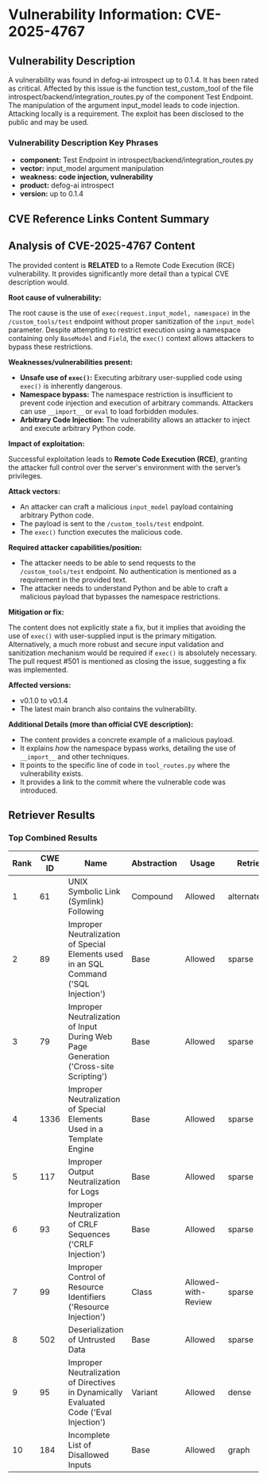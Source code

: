 # Vulnerability Information: CVE-2025-4767

## Vulnerability Description
A vulnerability was found in defog-ai introspect up to 0.1.4. It has been rated as critical. Affected by this issue is the function test_custom_tool of the file introspect/backend/integration_routes.py of the component Test Endpoint. The manipulation of the argument input_model leads to code injection. Attacking locally is a requirement. The exploit has been disclosed to the public and may be used.

### Vulnerability Description Key Phrases
- **component:** Test Endpoint in introspect/backend/integration_routes.py
- **vector:** input_model argument manipulation
- **weakness:** **code injection, vulnerability**
- **product:** defog-ai introspect
- **version:** up to 0.1.4

## CVE Reference Links Content Summary
## Analysis of CVE-2025-4767 Content

The provided content is **RELATED** to a Remote Code Execution (RCE) vulnerability. It provides significantly more detail than a typical CVE description would.

**Root cause of vulnerability:**

The root cause is the use of `exec(request.input_model, namespace)` in the `/custom_tools/test` endpoint without proper sanitization of the `input_model` parameter.  Despite attempting to restrict execution using a namespace containing only `BaseModel` and `Field`, the `exec()` context allows attackers to bypass these restrictions.

**Weaknesses/vulnerabilities present:**

*   **Unsafe use of `exec()`:**  Executing arbitrary user-supplied code using `exec()` is inherently dangerous.
*   **Namespace bypass:** The namespace restriction is insufficient to prevent code injection and execution of arbitrary commands.  Attackers can use `__import__` or `eval` to load forbidden modules.
*   **Arbitrary Code Injection:** The vulnerability allows an attacker to inject and execute arbitrary Python code.

**Impact of exploitation:**

Successful exploitation leads to **Remote Code Execution (RCE)**, granting the attacker full control over the server's environment with the server’s privileges.

**Attack vectors:**

*   An attacker can craft a malicious `input_model` payload containing arbitrary Python code.
*   The payload is sent to the `/custom_tools/test` endpoint.
*   The `exec()` function executes the malicious code.

**Required attacker capabilities/position:**

*   The attacker needs to be able to send requests to the `/custom_tools/test` endpoint. No authentication is mentioned as a requirement in the provided text.
*   The attacker needs to understand Python and be able to craft a malicious payload that bypasses the namespace restrictions.

**Mitigation or fix:**

The content does not explicitly state a fix, but it implies that avoiding the use of `exec()` with user-supplied input is the primary mitigation.  Alternatively, a much more robust and secure input validation and sanitization mechanism would be required if `exec()` is absolutely necessary. The pull request #501 is mentioned as closing the issue, suggesting a fix was implemented.

**Affected versions:**

*   v0.1.0 to v0.1.4
*   The latest main branch also contains the vulnerability.

**Additional Details (more than official CVE description):**

*   The content provides a concrete example of a malicious payload.
*   It explains *how* the namespace bypass works, detailing the use of `__import__` and other techniques.
*   It points to the specific line of code in `tool_routes.py` where the vulnerability exists.
*   It provides a link to the commit where the vulnerable code was introduced.

## Retriever Results

### Top Combined Results

| Rank | CWE ID | Name | Abstraction | Usage  | Retrievers | Individual Scores |
|------|--------|------|-------------|-------|------------|-------------------|
| 1 | 61 | UNIX Symbolic Link (Symlink) Following | Compound | Allowed | alternate_terms | 0.700 |
| 2 | 89 | Improper Neutralization of Special Elements used in an SQL Command ('SQL Injection') | Base | Allowed | sparse | 0.420 |
| 3 | 79 | Improper Neutralization of Input During Web Page Generation ('Cross-site Scripting') | Base | Allowed | sparse | 0.401 |
| 4 | 1336 | Improper Neutralization of Special Elements Used in a Template Engine | Base | Allowed | sparse | 0.379 |
| 5 | 117 | Improper Output Neutralization for Logs | Base | Allowed | sparse | 0.366 |
| 6 | 93 | Improper Neutralization of CRLF Sequences ('CRLF Injection') | Base | Allowed | sparse | 0.352 |
| 7 | 99 | Improper Control of Resource Identifiers ('Resource Injection') | Class | Allowed-with-Review | sparse | 0.345 |
| 8 | 502 | Deserialization of Untrusted Data | Base | Allowed | sparse | 0.345 |
| 9 | 95 | Improper Neutralization of Directives in Dynamically Evaluated Code ('Eval Injection') | Variant | Allowed | dense | 0.565 |
| 10 | 184 | Incomplete List of Disallowed Inputs | Base | Allowed | graph | 0.002 |

